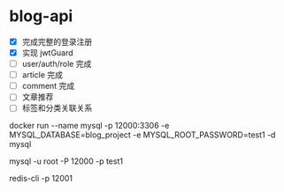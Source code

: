 # blog-api

- [x] 完成完整的登录注册
- [x] 实现 jwtGuard
- [ ] user/auth/role 完成
- [ ] article 完成
- [ ] comment 完成
- [ ] 文章推荐
- [ ] 标签和分类关联关系

docker run --name mysql -p 12000:3306 -e MYSQL_DATABASE=blog_project -e MYSQL_ROOT_PASSWORD=test1 -d mysql

mysql -u root -P 12000 -p test1

redis-cli -p 12001
